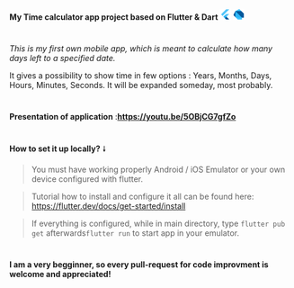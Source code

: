 #### My Time calculator app project based on Flutter &  Dart <img src="https://raw.githubusercontent.com/github/explore/80688e429a7d4ef2fca1e82350fe8e3517d3494d/topics/flutter/flutter.png" style="max-width:100%;" height="20">   <img src="https://raw.githubusercontent.com/github/explore/80688e429a7d4ef2fca1e82350fe8e3517d3494d/topics/dart/dart.png" style="max-width:100%;" height="20">

#

*This is my first own mobile app, which is meant to calculate how many days left to a specified date.*

It gives a possibility to show time in  few options : Years, Months, Days, Hours, Minutes, Seconds. It will be expanded someday, most probably. 

#
#

**Presentation of application** :**https://youtu.be/5OBjCG7gfZo**

#
#

**How to set it up locally?** &#129047;

>  You must have working properly Android / iOS Emulator  or your own device configured with flutter.

>  Tutorial how to install and configure it all can be found here: https://flutter.dev/docs/get-started/install

>  If everything is configured, while in main directory, type `flutter pub get` afterwards`flutter run`  to start app in your emulator.

#
#

**I am a very begginner, so every pull-request for code improvment is welcome and appreciated!**
